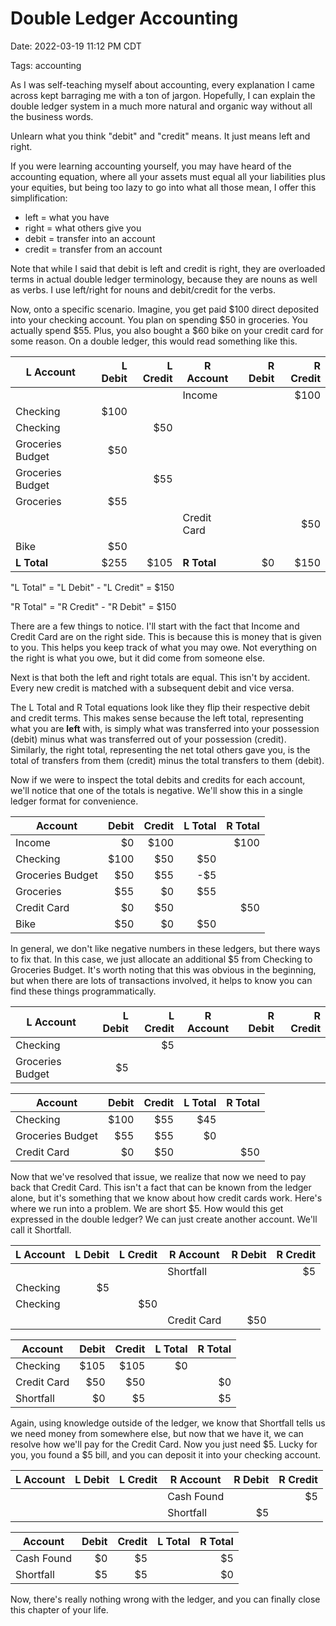 # Double Ledger Accounting

Date: 2022-03-19 11:12 PM CDT

Tags: accounting

As I was self-teaching myself about accounting, every explanation I came across kept barraging me with a ton of jargon. Hopefully, I can explain the double ledger system in a much more natural and organic way without all the business words.

Unlearn what you think "debit" and "credit" means. It just means left and right.

If you were learning accounting yourself, you may have heard of the accounting equation, where all your assets must equal all your liabilities plus your equities, but being too lazy to go into what all those mean, I offer this simplification:

- left = what you have
- right = what others give you
- debit = transfer into an account
- credit = transfer from an account

Note that while I said that debit is left and credit is right, they are overloaded terms in actual double ledger terminology, because they are nouns as well as verbs. I use left/right for nouns and debit/credit for the verbs.

Now, onto a specific scenario. Imagine, you get paid $100 direct deposited into your checking account. You plan on spending $50 in groceries. You actually spend $55. Plus, you also bought a $60 bike on your credit card for some reason. On a double ledger, this would read something like this.

| L Account        | L Debit | L Credit | R Account   | R Debit | R Credit |
| ---              | ---:    | ---:     | ---         | ---:    | ---:     |
|                  |         |          | Income      |         |     $100 |
| Checking         |    $100 |          |             |         |          |
| Checking         |         |      $50 |             |         |          |
| Groceries Budget |     $50 |          |             |         |          |
| Groceries Budget |         |      $55 |             |         |          |
| Groceries        |     $55 |          |             |         |          |
|                  |         |          | Credit Card |         |      $50 |
| Bike             |     $50 |          |             |         |          |
| **L Total**      |    $255 |     $105 | **R Total** |      $0 |     $150 |

"L Total" = "L Debit" - "L Credit" = $150

"R Total" = "R Credit" - "R Debit" = $150

There are a few things to notice. I'll start with the fact that Income and Credit Card are on the right side. This is because this is money that is given to you. This helps you keep track of what you may owe. Not everything on the right is what you owe, but it did come from someone else.

Next is that both the left and right totals are equal. This isn't by accident. Every new credit is matched with a subsequent debit and vice versa.

The L Total and R Total equations look like they flip their respective debit and credit terms. This makes sense because the left total, representing what you are **left** with, is simply what was transferred into your possession (debit) minus what was transferred out of your possession (credit). Similarly, the right total, representing the net total others gave you, is the total of transfers from them (credit) minus the total transfers to them (debit).

Now if we were to inspect the total debits and credits for each account, we'll notice that one of the totals is negative. We'll show this in a single ledger format for convenience.

| Account          | Debit   | Credit   | L Total | R Total |
| ---              | ---:    | ---:     | ---:    | ---:    |
| Income           |      $0 |     $100 |         |    $100 |
| Checking         |    $100 |      $50 |     $50 |         |
| Groceries Budget |     $50 |      $55 |     -$5 |         |
| Groceries        |     $55 |       $0 |     $55 |         |
| Credit Card      |      $0 |      $50 |         |     $50 |
| Bike             |     $50 |       $0 |     $50 |         |

In general, we don't like negative numbers in these ledgers, but there ways to fix that. In this case, we just allocate an additional $5 from Checking to Groceries Budget. It's worth noting that this was obvious in the beginning, but when there are lots of transactions involved, it helps to know you can find these things programmatically.

| L Account        | L Debit | L Credit | R Account   | R Debit | R Credit |
| ---              | ---:    | ---:     | ---         | ---:    | ---:     |
| Checking         |         |       $5 |             |         |          |
| Groceries Budget |      $5 |          |             |         |          |

| Account          | Debit   | Credit   | L Total | R Total |
| ---              | ---:    | ---:     | ---:    | ---:    |
| Checking         |    $100 |      $55 |     $45 |         |
| Groceries Budget |     $55 |      $55 |      $0 |         |
| Credit Card      |      $0 |      $50 |         |     $50 |

Now that we've resolved that issue, we realize that now we need to pay back that Credit Card. This isn't a fact that can be known from the ledger alone, but it's something that we know about how credit cards work. Here's where we run into a problem. We are short $5. How would this get expressed in the double ledger? We can just create another account. We'll call it Shortfall.

| L Account        | L Debit | L Credit | R Account   | R Debit | R Credit |
| ---              | ---:    | ---:     | ---         | ---:    | ---:     |
|                  |         |          | Shortfall   |         |       $5 |
| Checking         |      $5 |          |             |         |          |
| Checking         |         |      $50 |             |         |          |
|                  |         |          | Credit Card |     $50 |          |

| Account          | Debit   | Credit   | L Total | R Total |
| ---              | ---:    | ---:     | ---:    | ---:    |
| Checking         |    $105 |     $105 |      $0 |         |
| Credit Card      |     $50 |      $50 |         |      $0 |
| Shortfall        |      $0 |       $5 |         |      $5 |


Again, using knowledge outside of the ledger, we know that Shortfall tells us we need money from somewhere else, but now that we have it, we can resolve how we'll pay for the Credit Card. Now you just need $5. Lucky for you, you found a $5 bill, and you can deposit it into  your checking account.

| L Account        | L Debit | L Credit | R Account   | R Debit | R Credit |
| ---              | ---:    | ---:     | ---         | ---:    | ---:     |
|                  |         |          | Cash Found  |         |       $5 |
|                  |         |          | Shortfall   |      $5 |          |

| Account          | Debit   | Credit   | L Total | R Total |
| ---              | ---:    | ---:     | ---:    | ---:    |
| Cash Found       |      $0 |       $5 |         |      $5 |
| Shortfall        |      $5 |       $5 |         |      $0 |

Now, there's really nothing wrong with the ledger, and you can finally close this chapter of your life.

